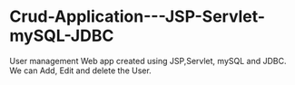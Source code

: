 # Crud-Application---JSP-Servlet-mySQL-JDBC
User management Web app created using JSP,Servlet, mySQL and JDBC. We can Add, Edit and delete the User.
